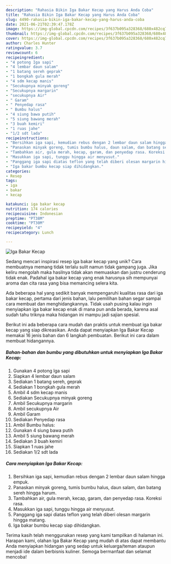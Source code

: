```yaml
---
description: "Rahasia Bikin Iga Bakar Kecap yang Harus Anda Coba"
title: "Rahasia Bikin Iga Bakar Kecap yang Harus Anda Coba"
slug: 4490-rahasia-bikin-iga-bakar-kecap-yang-harus-anda-coba
date: 2021-06-21T02:39:47.178Z
image: https://img-global.cpcdn.com/recipes/3f637b095a328368/680x482cq70/iga-bakar-kecap-foto-resep-utama.jpg
thumbnail: https://img-global.cpcdn.com/recipes/3f637b095a328368/680x482cq70/iga-bakar-kecap-foto-resep-utama.jpg
cover: https://img-global.cpcdn.com/recipes/3f637b095a328368/680x482cq70/iga-bakar-kecap-foto-resep-utama.jpg
author: Charles Hunter
ratingvalue: 3.7
reviewcount: 6
recipeingredient:
- "4 potong Iga sapi"
- "4 lembar daun salam"
- "1 batang sereh geprak"
- "1 bongkah gula merah"
- "4 sdm kecap manis"
- "Secukupnya minyak goreng"
- "Secukupnya margarin"
- "secukupnya Air"
- " Garam"
- " Penyedap rasa"
- " Bumbu halus"
- "4 siung bawa putih"
- "5 siung bawang merah"
- "3 buah kemiri"
- "1 ruas jahe"
- "1/2 sdt lada"
recipeinstructions:
- "Bersihkan iga sapi, kemudian rebus dengan 2 lembar daun salam hingga empuk."
- "Panaskan minyak goreng, tumis bumbu halus, daun salam, dan batang sereh hingga harum."
- "Tambahkan air, gula merah, kecap, garam, dan penyedap rasa. Koreksi rasa."
- "Masukkan iga sapi, tunggu hingga air menyusut."
- "Panggang iga sapi diatas teflon yang telah diberi olesan margarin hingga matang."
- "Iga bakar bumbu kecap siap dihidangkan."
categories:
- Resep
tags:
- iga
- bakar
- kecap

katakunci: iga bakar kecap 
nutrition: 174 calories
recipecuisine: Indonesian
preptime: "PT38M"
cooktime: "PT30M"
recipeyield: "4"
recipecategory: Lunch

---
```



![Iga Bakar Kecap](https://img-global.cpcdn.com/recipes/3f637b095a328368/680x482cq70/iga-bakar-kecap-foto-resep-utama.jpg)

Sedang mencari inspirasi resep iga bakar kecap yang unik? Cara membuatnya memang tidak terlalu sulit namun tidak gampang juga. Jika keliru mengolah maka hasilnya tidak akan memuaskan dan justru cenderung tidak enak. Padahal iga bakar kecap yang enak harusnya sih mempunyai aroma dan cita rasa yang bisa memancing selera kita.



Ada beberapa hal yang sedikit banyak mempengaruhi kualitas rasa dari iga bakar kecap, pertama dari jenis bahan, lalu pemilihan bahan segar sampai cara membuat dan menghidangkannya. Tidak usah pusing kalau ingin menyiapkan iga bakar kecap enak di mana pun anda berada, karena asal sudah tahu triknya maka hidangan ini mampu jadi sajian spesial.


Berikut ini ada beberapa cara mudah dan praktis untuk membuat iga bakar kecap yang siap dikreasikan. Anda dapat menyiapkan Iga Bakar Kecap memakai 16 jenis bahan dan 6 langkah pembuatan. Berikut ini cara dalam membuat hidangannya.

<!--inarticleads1-->

##### Bahan-bahan dan bumbu yang dibutuhkan untuk menyiapkan Iga Bakar Kecap:

1. Gunakan 4 potong Iga sapi
1. Siapkan 4 lembar daun salam
1. Sediakan 1 batang sereh, geprak
1. Sediakan 1 bongkah gula merah
1. Ambil 4 sdm kecap manis
1. Sediakan Secukupnya minyak goreng
1. Ambil Secukupnya margarin
1. Ambil secukupnya Air
1. Ambil  Garam
1. Sediakan  Penyedap rasa
1. Ambil  Bumbu halus:
1. Gunakan 4 siung bawa putih
1. Ambil 5 siung bawang merah
1. Sediakan 3 buah kemiri
1. Siapkan 1 ruas jahe
1. Sediakan 1/2 sdt lada




<!--inarticleads2-->

##### Cara menyiapkan Iga Bakar Kecap:

1. Bersihkan iga sapi, kemudian rebus dengan 2 lembar daun salam hingga empuk.
1. Panaskan minyak goreng, tumis bumbu halus, daun salam, dan batang sereh hingga harum.
1. Tambahkan air, gula merah, kecap, garam, dan penyedap rasa. Koreksi rasa.
1. Masukkan iga sapi, tunggu hingga air menyusut.
1. Panggang iga sapi diatas teflon yang telah diberi olesan margarin hingga matang.
1. Iga bakar bumbu kecap siap dihidangkan.




Terima kasih telah menggunakan resep yang kami tampilkan di halaman ini. Harapan kami, olahan Iga Bakar Kecap yang mudah di atas dapat membantu Anda menyiapkan hidangan yang sedap untuk keluarga/teman ataupun menjadi ide dalam berbisnis kuliner. Semoga bermanfaat dan selamat mencoba!
